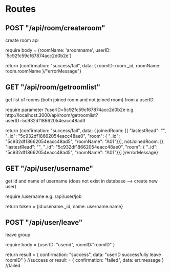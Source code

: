 # Routes

## POST "/api/room/createroom"

create room api

require body = {roomName: 'aroomname', userID: '5c92fc59cf67874acc2d0b2e'}

return {confirmation: "success/fail", data: { roomID: room.\_id, roomName: room.roomName }/"errorMessage"}

## GET "/api/room/getroomlist"

get list of rooms (both joined room and not joined room) from a userID

require parameter ?userID=5c92fc59cf67874acc2d0b2e e.g. http://localhost:3000/api/room/getroomlist?userID=5c932df18662054eacc48ad3

return {confirmation: "success/fail", data: { joinedRoom: [{ "lastestRead": "", "_id": "5c932df18662054eacc48ae0", "room": { "_id": "5c932df18662054eacc48ad5", "roomName": "A01"}}], notJoinedRoom: [{ "lastestRead": "", "_id": "5c932df18662054eacc48ae0", "room": { "_id": "5c932df18662054eacc48ad5", "roomName": "A01"}}] }/errorMessage}

## GET "/api/user/username"

get id and name of username (does not exist in database --> create new user)

require /username e.g. /api/user/job

return token = {id:usename.\_id, name: username.name}

## POST "/api/user/leave"

leave group

require body = {userID: "userid", roomID:"roomID" }

return result = { confirmation: "success", data: "userID successfully leave roomID" } //success
or result = { confirmation: "failed", data: err.message } //failed
